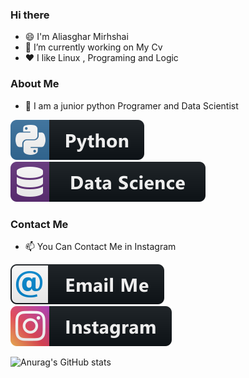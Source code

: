 ### Hi there 


<!--
**aliasgharmirhshai/aliasgharmirhshai** is a ✨ _special_ ✨ repository because its `README.md` (this file) appears on your GitHub profile.

Here are some ideas to get you started:

- 🔭 I’m currently working on ...
- 🌱 I’m currently learning ...
- 👯 I’m looking to collaborate on ...
- 🤔 I’m looking for help with ...
- 💬 Ask me about ...
- 📫 How to reach me: ...
- 😄 Pronouns: ...
- ⚡ Fun fact: ...
-->


- 😄 I'm Aliasghar Mirhshai
- 🔭 I’m currently working on  My Cv
- ❤️ I like Linux , Programing and Logic

### About Me
- 🤔 I am a junior python Programer and Data Scientist
<p align="left">
<img src="python.svg" alt="Python" style="vertical-align:top margin:6px 4px">
<img src="datascience.svg" alt="Python" style="vertical-align:top margin:6px 4px">
</p>

### Contact Me
- 📫 You Can Contact Me in Instagram
<p align="left">
<a href="lmyrshahy3@gmail.com">
<img src="email_me.svg" alt="Python" style="vertical-align:top margin:6px 4px">
 </a>
 <a href="https://www.instagram.com/alii.mir.1383/">
<img src="instagram.svg" alt="Python" style="vertical-align:top margin:6px 4px">
  </a>
</p>


![Anurag's GitHub stats](https://github-readme-stats.vercel.app/api?aliasgharmirhshai=anuraghazra&show_icons=true&theme=radical)
  

